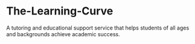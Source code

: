 # The-Learning-Curve
A tutoring and educational support service that helps students of all ages and backgrounds achieve academic success.
